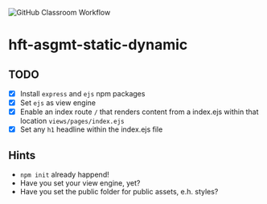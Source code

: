 ![GitHub Classroom Workflow](https://github.com/hft-stuttgart-ipr/hft-asgmt-static-dynamic-LandoRudolph/workflows/GitHub%20Classroom%20Workflow/badge.svg)

# hft-asgmt-static-dynamic

## TODO

- [x] Install `express` and `ejs` npm packages
- [x] Set `ejs` as view engine
- [x] Enable an index route `/` that renders content from a index.ejs within that location `views/pages/index.ejs`
- [x] Set any `h1` headline within the index.ejs file

## Hints

- `npm init` already happend!
- Have you set your view engine, yet?
- Have you set the public folder for public assets, e.h. styles?
